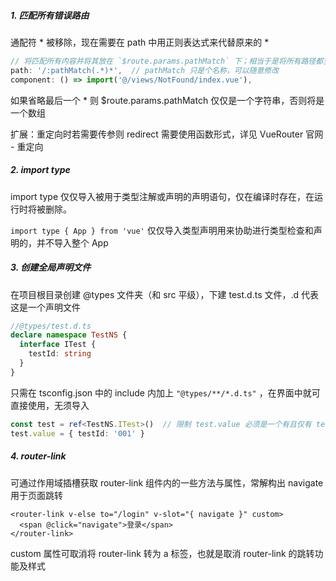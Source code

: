 ##### 1. 匹配所有错误路由

通配符 * 被移除，现在需要在 path 中用正则表达式来代替原来的 *

```js
// 将匹配所有内容并将其放在 `$route.params.pathMatch` 下；相当于是将所有路径都变成了 params 参数
path: '/:pathMatch(.*)*',  // pathMatch 只是个名称，可以随意修改
component: () => import('@/views/NotFound/index.vue'),
```

如果省略最后一个 * 则 $route.params.pathMatch 仅仅是一个字符串，否则将是一个数组

扩展：重定向时若需要传参则 redirect 需要使用函数形式，详见 VueRouter 官网 - 重定向

##### 2. import type

import type 仅仅导入被用于类型注解或声明的声明语句，仅在编译时存在，在运行时将被删除。

`import type { App } from 'vue'` 仅仅导入类型声明用来协助进行类型检查和声明的，并不导入整个 App 

##### 3. 创建全局声明文件

在项目根目录创建 @types 文件夹（和 src 平级），下建 test.d.ts 文件，.d 代表这是一个声明文件

```ts
//@types/test.d.ts
declare namespace TestNS {
  interface ITest {
    testId: string
  }
}
```

只需在 tsconfig.json 中的 include 内加上 `"@types/**/*.d.ts"` ，在界面中就可直接使用，无须导入

```ts
const test = ref<TestNS.ITest>()  // 限制 test.value 必须是一个有且仅有 testId 属性的对象
test.value = { testId: '001' }
```

##### 4. router-link

可通过作用域插槽获取 router-link 组件内的一些方法与属性，常解构出 navigate 用于页面跳转

```vue
<router-link v-else to="/login" v-slot="{ navigate }" custom>
  <span @click="navigate">登录</span>
</router-link>
```

custom 属性可取消将 router-link 转为 a 标签，也就是取消 router-link 的跳转功能及样式































